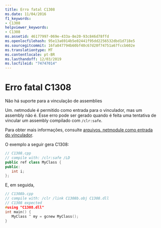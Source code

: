 ```yaml
---
title: Erro fatal C1308
ms.date: 11/04/2016
f1_keywords:
- C1308
helpviewer_keywords:
- C1308
ms.assetid: 46177997-069e-433a-8e20-93c846d78ffd
ms.openlocfilehash: 95e13a6914b5e02441f95dd2256532dbd1d718e5
ms.sourcegitcommit: 16fa847794b60bf40c67d20f74751a67fccb602e
ms.translationtype: MT
ms.contentlocale: pt-BR
ms.lasthandoff: 12/03/2019
ms.locfileid: "74747014"
---
```

# <a name="fatal-error-c1308"></a>Erro fatal C1308

Não há suporte para a vinculação de assemblies

Um. netmodule é permitido como entrada para o vinculador, mas um assembly não é. Esse erro pode ser gerado quando é feita uma tentativa de vincular um assembly compilado com `/clr:safe`.

Para obter mais informações, consulte [arquivos. netmodule como entrada do vinculador](../../build/reference/netmodule-files-as-linker-input.md).

O exemplo a seguir gera C1308:

```cpp
// C1308.cpp
// compile with: /clr:safe /LD
public ref class MyClass {
public:
   int i;
};
```

E, em seguida,

```cpp
// C1308b.cpp
// compile with: /clr /link C1308b.obj C1308.dll
// C1308 expected
#using "C1308.dll"
int main() {
   MyClass ^ my = gcnew MyClass();
}
```
